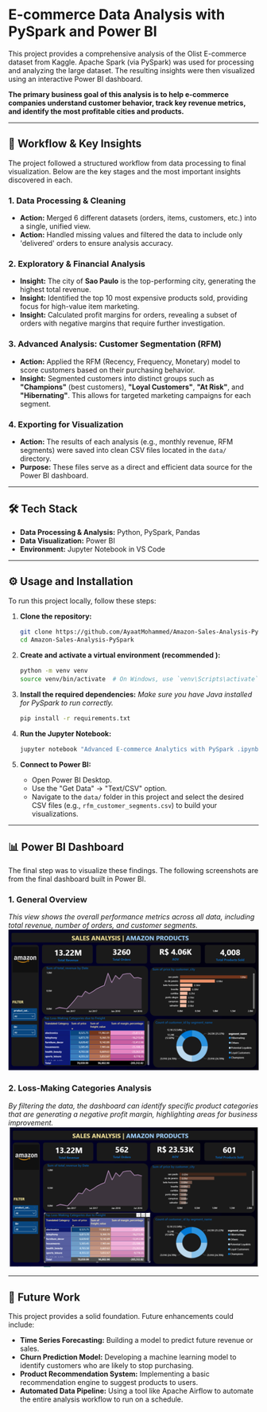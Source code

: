 # E-commerce Data Analysis with PySpark and Power BI

This project provides a comprehensive analysis of the Olist E-commerce dataset from Kaggle. Apache Spark (via PySpark) was used for processing and analyzing the large dataset. The resulting insights were then visualized using an interactive Power BI dashboard.

**The primary business goal of this analysis is to help e-commerce companies understand customer behavior, track key revenue metrics, and identify the most profitable cities and products.**

---

## 🚀 Workflow & Key Insights

The project followed a structured workflow from data processing to final visualization. Below are the key stages and the most important insights discovered in each.

### 1. Data Processing & Cleaning
*   **Action:** Merged 6 different datasets (orders, items, customers, etc.) into a single, unified view.
*   **Action:** Handled missing values and filtered the data to include only 'delivered' orders to ensure analysis accuracy.

### 2. Exploratory & Financial Analysis
*   **Insight:** The city of **Sao Paulo** is the top-performing city, generating the highest total revenue.
*   **Insight:** Identified the top 10 most expensive products sold, providing focus for high-value item marketing.
*   **Insight:** Calculated profit margins for orders, revealing a subset of orders with negative margins that require further investigation.

### 3. Advanced Analysis: Customer Segmentation (RFM)
*   **Action:** Applied the RFM (Recency, Frequency, Monetary) model to score customers based on their purchasing behavior.
*   **Insight:** Segmented customers into distinct groups such as **"Champions"** (best customers), **"Loyal Customers"**, **"At Risk"**, and **"Hibernating"**. This allows for targeted marketing campaigns for each segment.

### 4. Exporting for Visualization
*   **Action:** The results of each analysis (e.g., monthly revenue, RFM segments) were saved into clean CSV files located in the `data/` directory.
*   **Purpose:** These files serve as a direct and efficient data source for the Power BI dashboard.

---

## 🛠️ Tech Stack
*   **Data Processing & Analysis:** Python, PySpark, Pandas
*   **Data Visualization:** Power BI
*   **Environment:** Jupyter Notebook in VS Code

---

## ⚙️ Usage and Installation

To run this project locally, follow these steps:

1.  **Clone the repository:**
    ```bash
    git clone https://github.com/AyaatMohammed/Amazon-Sales-Analysis-PySpark.git
    cd Amazon-Sales-Analysis-PySpark
    ```

2.  **Create and activate a virtual environment (recommended ):**
    ```bash
    python -m venv venv
    source venv/bin/activate  # On Windows, use `venv\Scripts\activate`
    ```

3.  **Install the required dependencies:**
    *Make sure you have Java installed for PySpark to run correctly.*
    ```bash
    pip install -r requirements.txt
    ```

4.  **Run the Jupyter Notebook:**
    ```bash
    jupyter notebook "Advanced E-commerce Analytics with PySpark .ipynb"
    ```

5.  **Connect to Power BI:**
    *   Open Power BI Desktop.
    *   Use the "Get Data" -> "Text/CSV" option.
    *   Navigate to the `data/` folder in this project and select the desired CSV files (e.g., `rfm_customer_segments.csv`) to build your visualizations.

---

## 📊 Power BI Dashboard

The final step was to visualize these findings. The following screenshots are from the final dashboard built in Power BI.

### 1. General Overview
*This view shows the overall performance metrics across all data, including total revenue, number of orders, and customer segments.*
![Dashboard Overview](visualizations/01-dashboard-overview.png)

### 2. Loss-Making Categories Analysis
*By filtering the data, the dashboard can identify specific product categories that are generating a negative profit margin, highlighting areas for business improvement.*
![Loss-Making Categories Analysis](visualizations/02-loss-making-categories.png)

---

## 🔮 Future Work

This project provides a solid foundation. Future enhancements could include:

*   **Time Series Forecasting:** Building a model to predict future revenue or sales.
*   **Churn Prediction Model:** Developing a machine learning model to identify customers who are likely to stop purchasing.
*   **Product Recommendation System:** Implementing a basic recommendation engine to suggest products to users.
*   **Automated Data Pipeline:** Using a tool like Apache Airflow to automate the entire analysis workflow to run on a schedule.

